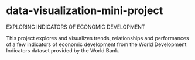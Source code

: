 # data-visualization-mini-project

EXPLORING INDICATORS OF ECONOMIC DEVELOPMENT

This project explores and visualizes trends, relationships and performances of a few indicators of economic development from the World Development Indicators dataset provided by the World Bank.

